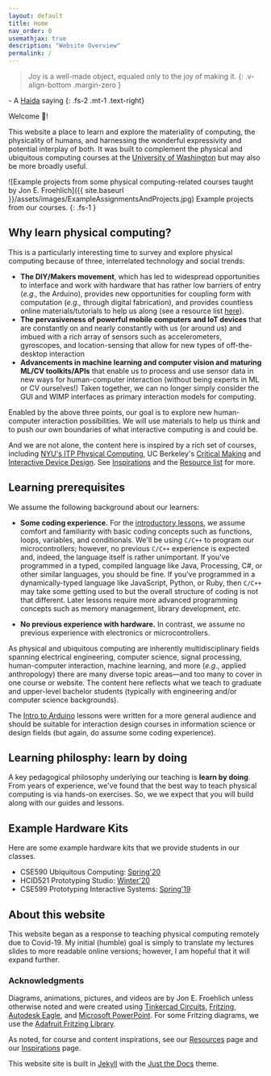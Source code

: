 ```yaml
---
layout: default
title: Home
nav_order: 0
usemathjax: true
description: "Website Overview"
permalink: /
---
```


> Joy is a well-made object, equaled only to the joy of making it.
{: .v-align-bottom .margin-zero }

\- A [Haida](https://en.wikipedia.org/wiki/Haida_people) saying
{: .fs-2 .mt-1 .text-right}

Welcome 👋!

This website a place to learn and explore the materiality of computing, the physicality of humans, and harnessing the wonderful expressivity and potential interplay of both. It was built to complement the physical and ubiquitous computing courses at the [University of Washington](resources/uw-courses.md) but may also be more broadly useful.

![Example projects from some physical computing-related courses taught by Jon E. Froehlich]({{ site.baseurl }}/assets/images/ExampleAssignmentsAndProjects.jpg)
Example projects from our courses.
{: .fs-1 }

## Why learn physical computing?

This is a particularly interesting time to survey and explore physical computing because of three, interrelated technology and social trends:

- **The DIY/Makers movement**, which has led to widespread opportunities to interface and work with hardware that has rather low barriers of entry (*e.g.,* the Arduino), provides new opportunities for coupling form with computation (*e.g.,* through digital fabrication), and provides countless online materials/tutorials to help us along (see a resource list [here](resources/index.md)).
- **The pervasiveness of powerful mobile computers and IoT devices** that are constantly on and nearly constantly with us (or around us) and imbued with a rich array of sensors such as accelerometers, gyroscopes, and location-sensing that allow for new types of off-the-desktop interaction
- **Advancements in machine learning and computer vision and maturing ML/CV toolkits/APIs** that enable us to process and use sensor data in new ways for human-computer interaction (without being experts in ML or CV ourselves!) Taken together, we can no longer simply consider the GUI and WIMP interfaces as primary interaction models for computing. 

Enabled by the above three points, our goal is to explore new human-computer interaction possibilities. We will use materials to help us think and to push our own boundaries of what interactive computing is and could be. 

And we are not alone, the content here is inspired by a rich set of courses, including [NYU's ITP Physical Computing](https://itp.nyu.edu/physcomp/), UC Berkeley's [Critical Making](http://make.berkeley.edu/) and [Interactive Device Design](http://web.archive.org/web/20150712080846/http://husk.eecs.berkeley.edu/courses/cs294-84-fall14/index.php/Main_Page). See [Inspirations](resources/inspirations.md) and the [Resource list](resources/index.md) for more.

## Learning prerequisites

We assume the following background about our learners:

- **Some coding experience.** For the [introductory lessons](arduino/index.md), we assume comfort and familiarity with basic coding concepts such as functions, loops, variables, and conditionals. We'll be using `C/C++` to program our microcontrollers; however, no previous `C/C++` experience is expected and, indeed, the language itself is rather unimportant. If you've programmed in a typed, compiled language like Java, Processing, C#, or other similar languages, you should be fine. If you've programmed in a dynamically-typed language like JavaScript, Python, or Ruby, then `C/C++` may take some getting used to but the overall structure of coding is not that different. Later lessons require more advanced programming concepts such as memory management, library development, *etc.*

- **No previous experience with hardware.** In contrast, we assume no previous experience with electronics or microcontrollers.

As physical and ubiquitous computing are inherently multidisciplinary fields spanning electrical engineering, computer science, signal processing, human-computer interaction, machine learning, and more (*e.g.,* applied anthropology) there are many diverse topic areas—and too many to cover in one course or website. The content here reflects what we teach to graduate and upper-level bachelor students (typically with engineering and/or computer science backgrounds). 

The [Intro to Arduino](arduino/index.md) lessons were written for a more general audience and should be suitable for interaction design courses in information science or design fields (but again, do assume some coding experience). 

## Learning philosphy: learn by doing

A key pedagogical philosophy underlying our teaching is **learn by doing**. From years of experience, we've found that the best way to teach physical computing is via hands-on exercises. So, we we expect that you will build along with our guides and lessons.

## Example Hardware Kits

Here are some example hardware kits that we provide students in our classes.

- CSE590 Ubiquitous Computing: [Spring'20](https://docs.google.com/spreadsheets/d/177bLxoFWkBTETf0IBI6YSj0D7ARB_cDI5G91fDpNaeg/edit?usp=sharing)
- HCID521 Prototyping Studio: [Winter'20](https://docs.google.com/spreadsheets/d/1KeoEjHCCumzPbEeb42TR2nPVxbmhVrfT0AzasvnKFPU/edit?usp=sharing)
- CSE599 Prototyping Interactive Systems: [Spring'19](https://docs.google.com/spreadsheets/d/15ltWMcmYbSrWlz8ajt5TZfj8ZXctMJVueplwYYdZKdc/edit?usp=sharing)

## About this website

This website began as a response to teaching physical computing remotely due to Covid-19. My initial (humble) goal is simply to translate my lectures slides to more readable online versions; however, I am hopeful that it will expand further.

### Acknowledgments

Diagrams, animations, pictures, and videos are by Jon E. Froehlich unless otherwise noted and were created using [Tinkercad Circuits](https://www.tinkercad.com/circuits), [Fritzing](http://fritzing.org/), [Autodesk Eagle](https://www.autodesk.com/products/eagle/overview), and [Microsoft PowerPoint](https://products.office.com/en-us/powerpoint). For some Fritzing diagrams, we use the [Adafruit Fritzing Library](https://learn.adafruit.com/using-the-adafruit-library-with-fritzing?view=all).

As noted, for course and content inspirations, see our [Resources](resources/index.md) page and our [Inspirations](resources/inspirations.md) page.

This website site is built in [Jekyll](https://jekyllrb.com/) with the [Just the Docs](https://github.com/pmarsceill/just-the-docs) theme.

<!--
## Ideas to Call This Repo and Site?
- Physical Computing (or physcomp)
- Ubiquitous Computing (or ubicomp)
- Interactive Device Design (Bjoern's name)
- Tangible Interactive Computing (name of my UMD course)
- Prototyping Interactive Systems (name of my UW 599)-->